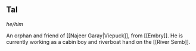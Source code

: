 ## Tal
*he/him*

An orphan and friend of [[Najeer Garay|Viepuck]], from [[Embry]]. He is currently working as a cabin boy and riverboat hand on the [[River Semb]].